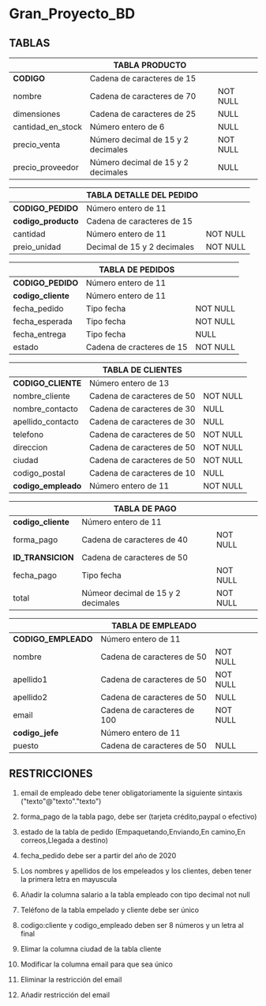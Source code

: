 # Gran_Proyecto_BD

## TABLAS


|                   |          TABLA PRODUCTO            |          |
|-------------------|------------------------------------|----------|
| **CODIGO**            | Cadena de caracteres de 15         |  |
| nombre            | Cadena de caracteres de 70         | NOT NULL |
| dimensiones       | Cadena de caracteres de 25         | NULL     |
| cantidad_en_stock | Número entero de 6                 | NULL     |
| precio_venta      | Número decimal de 15 y 2 decimales | NOT NULL |
| precio_proveedor  | Número decimal de 15 y 2 decimales | NULL     |




|                 | TABLA DETALLE DEL PEDIDO    |          |
|-----------------|-----------------------------|----------|
| **CODIGO_PEDIDO**   | Número entero de 11         |  |
| **codigo_producto** | Cadena de caracteres de 15  |  |
| cantidad        | Número entero de 11         | NOT NULL |
| preio_unidad    | Decimal de 15 y 2 decimales | NOT NULL |


|                | TABLA DE PEDIDOS          |          |
|----------------|---------------------------|----------|
| **CODIGO_PEDIDO**  | Número entero de 11       |  |
| **codigo_cliente** | Número entero de 11       |  |
| fecha_pedido   | Tipo fecha                | NOT NULL |
| fecha_esperada | Tipo fecha                | NOT NULL |
| fecha_entrega  | Tipo fecha                | NULL     |
| estado         | Cadena de cracteres de 15 | NOT NULL |


|                            | TABLA DE CLIENTES          |          |
|----------------------------|----------------------------|----------|
| **CODIGO_CLIENTE**             | Número entero de 13        |  |
| nombre_cliente             | Cadena de caracteres de 50 | NOT NULL |
| nombre_contacto            | Cadena de caracteres de 30 | NULL     |
| apellido_contacto          | Cadena de caracteres de 30 | NULL     |
| telefono                   | Cadena de caracteres de 50 | NOT NULL |
| direccion                  | Cadena de caracteres de 50 | NOT NULL |
| ciudad                     | Cadena de caracteres de 50 | NOT NULL |
| codigo_postal              | Cadena de caracteres de 10 | NULL     |
| **codigo_empleado**              | Número entero de 11 | NOT NULL     |


|                | TABLA DE PAGO                      |          |
|----------------|------------------------------------|----------|
| **codigo_cliente** | Número entero de 11                |  |
| forma_pago     | Cadena de caracteres de 40         | NOT NULL |
| **ID_TRANSICION**  | Cadena de caracteres de 50         | |
| fecha_pago     | Tipo fecha                         | NOT NULL |
| total          | Númeor decimal de 15 y 2 decimales | NOT NULL |


|                 | TABLA DE EMPLEADO           |          |
|-----------------|-----------------------------|----------|
| **CODIGO_EMPLEADO** | Número entero de 11         |  |
| nombre          | Cadena de caracteres de 50  | NOT NULL |
| apellido1       | Cadena de caracteres de 50  | NOT NULL |
| apellido2       | Cadena de caracteres de 50  | NULL     |
| email           | Cadena de caracteres de 100 | NOT NULL |
| **codigo_jefe**     | Número entero de 11         | |
| puesto          | Cadena de caracteres de 50  | NULL     |




## RESTRICCIONES

1. email de empleado debe tener obligatoriamente la siguiente sintaxis ("texto"@"texto"."texto")

2. forma_pago de la tabla pago, debe ser (tarjeta crédito,paypal o efectivo)

3. estado de la tabla de pedido (Empaquetando,Enviando,En camino,En correos,Llegada a destino)

4. fecha_pedido debe ser a partir del año de 2020 

5. Los nombres y apellidos de los empeleados y los clientes, deben tener la primera letra en mayuscula

6. Añadir la columna salario a la tabla empleado con tipo decimal not null

7. Teléfono de la tabla empelado y cliente debe ser único 

8. codigo:cliente y codigo_empleado deben ser 8 números y un letra al final

9. Elimar la columna ciudad de la tabla cliente

10. Modificar la columna email para que sea único

11. Eliminar la restricción del email 

12. Añadir restricción del email
